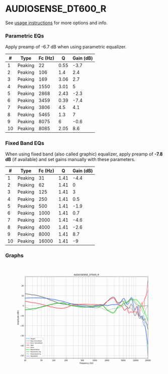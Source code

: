 # AUDIOSENSE_DT600_R
See [usage instructions](https://github.com/jaakkopasanen/AutoEq#usage) for more options and info.

### Parametric EQs
Apply preamp of -6.7 dB when using parametric equalizer.

|   # | Type    |   Fc (Hz) |    Q |   Gain (dB) |
|-----|---------|-----------|------|-------------|
|   1 | Peaking |        22 | 0.55 |        -3.7 |
|   2 | Peaking |       106 | 1.4  |         2.4 |
|   3 | Peaking |       169 | 3.06 |         2.7 |
|   4 | Peaking |      1550 | 3.01 |         5   |
|   5 | Peaking |      2868 | 2.43 |        -2.3 |
|   6 | Peaking |      3459 | 0.39 |        -7.4 |
|   7 | Peaking |      3806 | 4.5  |         4.1 |
|   8 | Peaking |      5465 | 1.3  |         7   |
|   9 | Peaking |      8075 | 6    |        -0.6 |
|  10 | Peaking |      8085 | 2.05 |         8.6 |

### Fixed Band EQs
When using fixed band (also called graphic) equalizer, apply preamp of **-7.8 dB** (if available) and set gains manually with these parameters.

|   # | Type    |   Fc (Hz) |    Q |   Gain (dB) |
|-----|---------|-----------|------|-------------|
|   1 | Peaking |        31 | 1.41 |        -4.4 |
|   2 | Peaking |        62 | 1.41 |         0   |
|   3 | Peaking |       125 | 1.41 |         3   |
|   4 | Peaking |       250 | 1.41 |         0.5 |
|   5 | Peaking |       500 | 1.41 |        -1.9 |
|   6 | Peaking |      1000 | 1.41 |         0.7 |
|   7 | Peaking |      2000 | 1.41 |        -4.6 |
|   8 | Peaking |      4000 | 1.41 |        -2.6 |
|   9 | Peaking |      8000 | 1.41 |         8.7 |
|  10 | Peaking |     16000 | 1.41 |        -9   |

### Graphs
![](./AUDIOSENSE_DT600_R.png)

